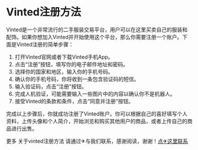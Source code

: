 # Vinted注册方法

Vinted是一个非常流行的二手服装交易平台，用户可以在这里买卖自己的服装和配饰。如果你想加入Vinted并开始使用这个平台，那么你需要注册一个账户。下面是Vinted注册的简单步骤：

1. 打开Vinted官网或者下载Vinted手机App。
2. 点击“注册”按钮，填写你的电子邮件地址和密码。
3. 选择你的国家和地区，输入你的手机号码。
4. 确认你的手机号码，你将收到一条包含验证码的短信。
5. 输入验证码，点击“注册”按钮。
6. 完成人机验证，可能需要输入一些图片中的内容以确认你不是机器人。
7. 接受Vinted的条款和条件，点击“同意并注册”按钮。

完成以上步骤后，你就成功注册了Vinted账户。你可以根据自己的喜好填写个人资料，上传头像和个人简介，开始浏览和购买其他用户的商品，或者上传自己的商品进行出售。

更多 关于vinted注册方法 请通过✈与我们联系，感谢阅读，谢谢！[点✈这里联系](https://d.k02.cc)